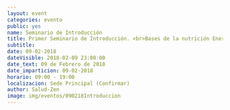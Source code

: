 ```yaml
---
layout: event
categories: evento
public: yes
name: Seminario de Introducción
title: Primer Seminario de Introducción. <br>Bases de la nutrición Energética y comida macrobiótica
subtitle:
date: 09-02-2018
dateVisible: 2018-02-09 23:00:00
date_text: 09 de Febrero de 2018
date_imparticion: 09-02-2018
horario: 09:00 - 19:00
localizacion: Sede Principal (Confirmar)
author: Salud-Zen
image: img/eventos/090218Introduccion
---
```

